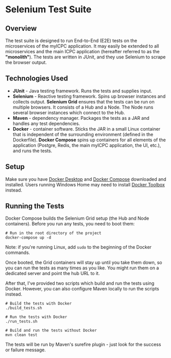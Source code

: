 # Selenium Test Suite

## Overview
The test suite is designed to run End-to-End (E2E) tests on the microservices of the myICPC application. It may easily be extended to all microservices and the main ICPC application (hereafter referred to as the **"monolith"**). The tests are written in JUnit, and they use Selenium to scrape the browser output.

## Technologies Used
- **JUnit** - Java testing framework. Runs the tests and supplies input.
- **Selenium** - Reactive testing framework. Spins up browser instances and collects output. **Selenium Grid** ensures that the tests can be run on multiple browsers. It consists of a Hub and a Node. The Node runs several browser instances which connect to the Hub.
- **Maven** - dependency manager. Packages the tests as a JAR and handles any test dependencies.
- **Docker** - container software. Sticks the JAR in a small Linux container that is independent of the surrounding environment (defined in the Dockerfile). **Docker Compose** spins up containers for all elements of the application (Postgre, Redis, the main myICPC application, the UI, etc.), and runs the tests.

## Setup
Make sure you have [Docker Desktop](https://www.docker.com/products/docker-desktop) and [Docker Compose](https://docs.docker.com/compose/install/) downloaded and installed. Users running Windows Home may need to install [Docker Toolbox](https://docs.docker.com/toolbox/toolbox_install_windows/) instead.

## Running the Tests
Docker Compose builds the Selenium Grid setup (the Hub and Node containers). Before you run any tests, you need to boot them:

```
# Run in the root directory of the project
docker-compose up -d
```

Note: if you're running Linux, add `sudo` to the beginning of the Docker commands.

Once booted, the Grid containers will stay up until you take them down, so you can run the tests as many times as you like. You 
might run them on a dedicated server and point the hub URL to it.

After that, I've provided two scripts which build and run the tests using Docker. However, you can also configure Maven locally
to run the scripts instead.

```
# Build the tests with Docker
./build_tests.sh

# Run the tests with Docker
./run_tests.sh

# Build and run the tests without Docker
mvn clean test
```

The tests will be run by Maven's surefire plugin - just look for the success or failure message.
